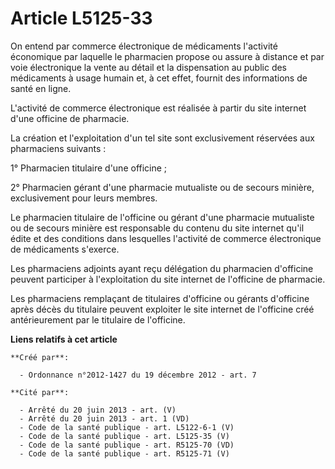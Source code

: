 # Article L5125-33

On entend par commerce électronique de médicaments l'activité économique par laquelle le pharmacien propose ou assure à
distance et par voie électronique la vente au détail et la dispensation au public des médicaments à usage humain et, à cet
effet, fournit des informations de santé en ligne.

L'activité de commerce électronique est réalisée à partir du site internet d'une officine de pharmacie.

La création et l'exploitation d'un tel site sont exclusivement réservées aux pharmaciens suivants :

1° Pharmacien titulaire d'une officine ;

2° Pharmacien gérant d'une pharmacie mutualiste ou de secours minière, exclusivement pour leurs membres.

Le pharmacien titulaire de l'officine ou gérant d'une pharmacie mutualiste ou de secours minière est responsable du contenu
du site internet qu'il édite et des conditions dans lesquelles l'activité de commerce électronique de médicaments s'exerce.

Les pharmaciens adjoints ayant reçu délégation du pharmacien d'officine peuvent participer à l'exploitation du site internet
de l'officine de pharmacie.

Les pharmaciens remplaçant de titulaires d'officine ou gérants d'officine après décès du titulaire peuvent exploiter le site
internet de l'officine créé antérieurement par le titulaire de l'officine.

**Liens relatifs à cet article**

	**Créé par**:

	  - Ordonnance n°2012-1427 du 19 décembre 2012 - art. 7

	**Cité par**:

	  - Arrêté du 20 juin 2013 - art. (V)
	  - Arrêté du 20 juin 2013 - art. 1 (VD)
	  - Code de la santé publique - art. L5122-6-1 (V)
	  - Code de la santé publique - art. L5125-35 (V)
	  - Code de la santé publique - art. R5125-70 (VD)
	  - Code de la santé publique - art. R5125-71 (V)
